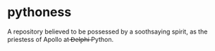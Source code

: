 # pythoness
A repository believed to be possessed by a soothsaying spirit, as the priestess of Apollo at  ̶D̶e̶l̶p̶h̶i̶ Python.
